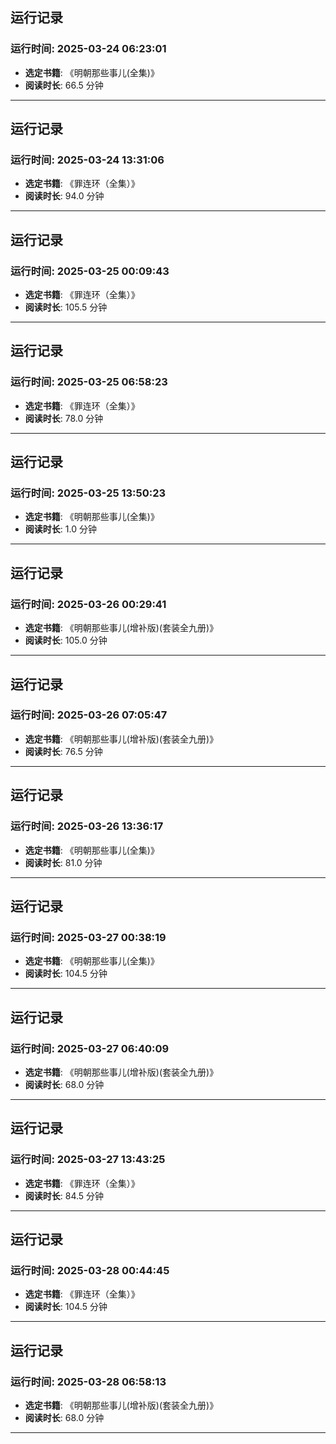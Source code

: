 ## 运行记录
### 运行时间: 2025-03-24 06:23:01
- **选定书籍**: 《明朝那些事儿(全集)》
- **阅读时长**: 66.5 分钟
------------------------------
## 运行记录
### 运行时间: 2025-03-24 13:31:06
- **选定书籍**: 《罪连环（全集）》
- **阅读时长**: 94.0 分钟
------------------------------
## 运行记录
### 运行时间: 2025-03-25 00:09:43
- **选定书籍**: 《罪连环（全集）》
- **阅读时长**: 105.5 分钟
------------------------------
## 运行记录
### 运行时间: 2025-03-25 06:58:23
- **选定书籍**: 《罪连环（全集）》
- **阅读时长**: 78.0 分钟
------------------------------
## 运行记录
### 运行时间: 2025-03-25 13:50:23
- **选定书籍**: 《明朝那些事儿(全集)》
- **阅读时长**: 1.0 分钟
------------------------------
## 运行记录
### 运行时间: 2025-03-26 00:29:41
- **选定书籍**: 《明朝那些事儿(增补版)(套装全九册)》
- **阅读时长**: 105.0 分钟
------------------------------
## 运行记录
### 运行时间: 2025-03-26 07:05:47
- **选定书籍**: 《明朝那些事儿(增补版)(套装全九册)》
- **阅读时长**: 76.5 分钟
------------------------------
## 运行记录
### 运行时间: 2025-03-26 13:36:17
- **选定书籍**: 《明朝那些事儿(全集)》
- **阅读时长**: 81.0 分钟
------------------------------
## 运行记录
### 运行时间: 2025-03-27 00:38:19
- **选定书籍**: 《明朝那些事儿(全集)》
- **阅读时长**: 104.5 分钟
------------------------------
## 运行记录
### 运行时间: 2025-03-27 06:40:09
- **选定书籍**: 《明朝那些事儿(增补版)(套装全九册)》
- **阅读时长**: 68.0 分钟
------------------------------
## 运行记录
### 运行时间: 2025-03-27 13:43:25
- **选定书籍**: 《罪连环（全集）》
- **阅读时长**: 84.5 分钟
------------------------------
## 运行记录
### 运行时间: 2025-03-28 00:44:45
- **选定书籍**: 《罪连环（全集）》
- **阅读时长**: 104.5 分钟
------------------------------
## 运行记录
### 运行时间: 2025-03-28 06:58:13
- **选定书籍**: 《明朝那些事儿(增补版)(套装全九册)》
- **阅读时长**: 68.0 分钟
------------------------------
